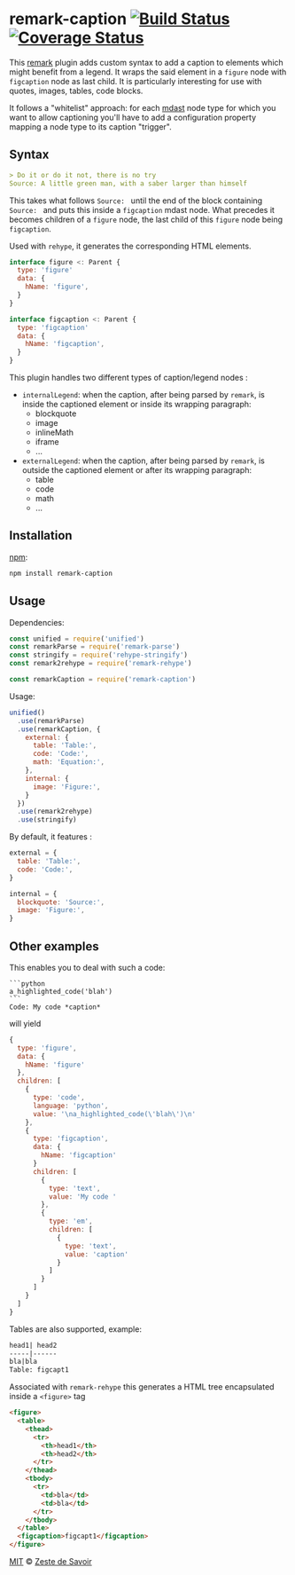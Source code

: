 # remark-caption [![Build Status][build-badge]][build-status] [![Coverage Status][coverage-badge]][coverage-status]

This [remark][remark] plugin adds custom syntax to add a caption to elements which might benefit from a legend. It wraps the said element in a `figure` node with `figcaption` node as last child. It is particularly interesting for use with quotes, images, tables, code blocks.

It follows a "whitelist" approach: for each [mdast][mdast] node type for which you want to allow captioning you'll have to add a configuration property mapping a node type to its caption "trigger".

## Syntax

```markdown
> Do it or do it not, there is no try
Source: A little green man, with a saber larger than himself
```

This takes what follows `Source: ` until the end of the block containing `Source: ` and puts this inside a `figcaption` mdast node. What precedes it becomes children of a `figure` node, the last child of this `figure` node being `figcaption`.

Used with `rehype`, it generates the corresponding HTML elements.

```javascript
interface figure <: Parent {
  type: 'figure'
  data: {
    hName: 'figure',
  }
}
```

```javascript
interface figcaption <: Parent {
  type: 'figcaption'
  data: {
    hName: 'figcaption',
  }
}
```

This plugin handles two different types of caption/legend nodes :

- `internalLegend`: when the caption, after being parsed by `remark`, is inside the captioned element or inside its wrapping paragraph:
   - blockquote
   - image
   - inlineMath
   - iframe
   - ...
- `externalLegend`: when the caption, after being parsed by `remark`, is outside the captioned element or after its wrapping paragraph:
   - table
   - code
   - math
   - ...


## Installation

[npm][npm]:

```bash
npm install remark-caption
```

## Usage

Dependencies:

```javascript
const unified = require('unified')
const remarkParse = require('remark-parse')
const stringify = require('rehype-stringify')
const remark2rehype = require('remark-rehype')

const remarkCaption = require('remark-caption')
```

Usage:

```javascript
unified()
  .use(remarkParse)
  .use(remarkCaption, {
    external: {
      table: 'Table:',
      code: 'Code:',
      math: 'Equation:',
    },
    internal: {
      image: 'Figure:',
    }
  })
  .use(remark2rehype)
  .use(stringify)
```

By default, it features :

```javascript
external = {
  table: 'Table:',
  code: 'Code:',
}

internal = {
  blockquote: 'Source:',
  image: 'Figure:',
}
```

## Other examples


This enables you to deal with such a code:

    ```python
    a_highlighted_code('blah')
    ```
    Code: My code *caption*

will yield

```javascript
{
  type: 'figure',
  data: {
    hName: 'figure'
  },
  children: [
    {
      type: 'code',
      language: 'python',
      value: '\na_highlighted_code(\'blah\')\n'
    },
    {
      type: 'figcaption',
      data: {
        hName: 'figcaption'
      }
      children: [
        {
          type: 'text',
          value: 'My code '
        },
        {
          type: 'em',
          children: [
            {
              type: 'text',
              value: 'caption'
            }
          ]
        }
      ]
    }
  ]
}
```

Tables are also supported, example:

```markdown
head1| head2
-----|------
bla|bla
Table: figcapt1
```

Associated with `remark-rehype` this generates a HTML tree encapsulated inside a `<figure>` tag

```html
<figure>
  <table>
    <thead>
      <tr>
        <th>head1</th>
        <th>head2</th>
      </tr>
    </thead>
    <tbody>
      <tr>
        <td>bla</td>
        <td>bla</td>
      </tr>
    </tbody>
  </table>
  <figcaption>figcapt1</figcaption>
</figure>
```

[MIT][license] © [Zeste de Savoir][zds]

<!-- Definitions -->

[build-badge]: https://img.shields.io/travis/zestedesavoir/zmarkdown.svg

[build-status]: https://travis-ci.org/zestedesavoir/zmarkdown

[coverage-badge]: https://img.shields.io/coveralls/zestedesavoir/zmarkdown.svg

[coverage-status]: https://coveralls.io/github/zestedesavoir/zmarkdown

[license]: https://github.com/zestedesavoir/zmarkdown/blob/master/packages/remark-captions/LICENSE-MIT

[zds]: https://zestedesavoir.com

[npm]: https://www.npmjs.com/package/remark-captions

[mdast]: https://github.com/syntax-tree/mdast/blob/master/readme.md

[remark]: https://github.com/wooorm/remark
